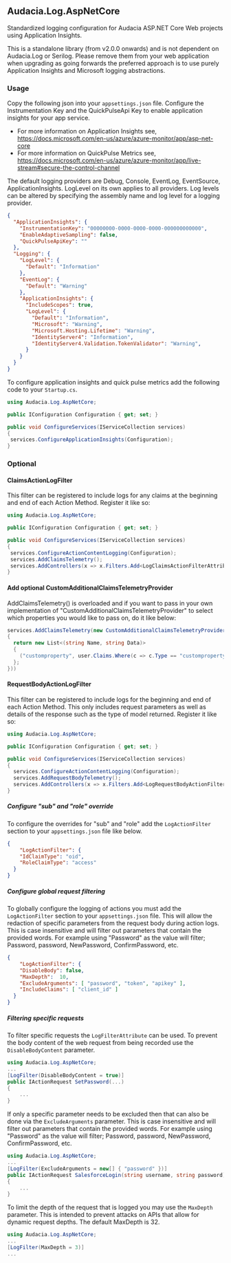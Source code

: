 ## Audacia.Log.AspNetCore

Standardized logging configuration for Audacia ASP.NET Core Web projects using Application Insights.

This is a standalone library (from v2.0.0 onwards) and is not dependent on Audacia.Log or Serilog. Please remove them from your web application when upgrading as going forwards the preferred approach is to use purely Application Insights and Microsoft logging abstractions.

### Usage

Copy the following json into your `appsettings.json` file. Configure the Instrumentation Key and  the QuickPulseApi Key to enable application insights for your app service.

 - For more information on Application Insights see, https://docs.microsoft.com/en-us/azure/azure-monitor/app/asp-net-core
 - For more information on QuickPulse Metrics see, https://docs.microsoft.com/en-us/azure/azure-monitor/app/live-stream#secure-the-control-channel

The default logging providers are Debug, Console, EventLog, EventSource, ApplicationInsights. LogLevel on its own applies to all providers. Log levels can be altered by specifying the assembly name and log level for a logging provider.

```json
{
  "ApplicationInsights": {
    "InstrumentationKey": "00000000-0000-0000-0000-000000000000",
    "EnableAdaptiveSampling": false,
    "QuickPulseApiKey": ""
  },
  "Logging": {
    "LogLevel": {
      "Default": "Information"
    },
    "EventLog": {
      "Default": "Warning"
    },
    "ApplicationInsights": {
      "IncludeScopes": true,
      "LogLevel": {
        "Default": "Information",
        "Microsoft": "Warning",
        "Microsoft.Hosting.Lifetime": "Warning",
        "IdentityServer4": "Information",
        "IdentityServer4.Validation.TokenValidator": "Warning",
      }
    }
  }
}
```

To configure application insights and quick pulse metrics add the following code to your `Startup.cs`.

```csharp
using Audacia.Log.AspNetCore;

public IConfiguration Configuration { get; set; }

public void ConfigureServices(IServiceCollection services)
{
 services.ConfigureApplicationInsights(Configuration);
}
```

### Optional

#### ClaimsActionLogFilter
This filter can be registered to include logs for any claims at the beginning and end of each Action Method. Register it like so:

```csharp
using Audacia.Log.AspNetCore;

public IConfiguration Configuration { get; set; }

public void ConfigureServices(IServiceCollection services)
{
 services.ConfigureActionContentLogging(Configuration);
 services.AddClaimsTelemetry();
 services.AddControllers(x => x.Filters.Add<LogClaimsActionFilterAttribute>());
}
```

#### Add optional CustomAdditionalClaimsTelemetryProvider
AddClaimsTelemetry() is overloaded and if you want to pass in your own implementation of "CustomAdditionalClaimsTelemetryProvider" to select which properties you would like to pass on, do it like below:

```csharp
services.AddClaimsTelemetry(new CustomAdditionalClaimsTelemetryProvider((user) => 
{
  return new List<(string Name, string Data)>
  {
    ("customproperty", user.Claims.Where(c => c.Type == "customproperty").Single().Value)
  };
}))
```

#### RequestBodyActionLogFilter
This filter can be registered to include logs for the beginning and end of each Action Method. This only includes request parameters as well as details of the response such as the type of model returned. Register it like so:

```csharp
using Audacia.Log.AspNetCore;

public IConfiguration Configuration { get; set; }

public void ConfigureServices(IServiceCollection services)
{
  services.ConfigureActionContentLogging(Configuration);
  services.AddRequestBodyTelemetry();
  services.AddControllers(x => x.Filters.Add<LogRequestBodyActionFilterAttribute>());
}
```

##### Configure "sub" and "role" override

To configure the overrides for "sub" and "role" add the `LogActionFilter` section to your `appsettings.json` file like below.

```json
{
    "LogActionFilter": {
    "IdClaimType": "oid",
    "RoleClaimType": "access"
  }
}
```

##### Configure global request filtering
To globally configure the logging of actions you must add the `LogActionFilter` section to your `appsettings.json` file.
This will allow the redaction of specific parameters from the request body during action logs.
This is case insensitive and will filter out parameters that contain the provided words.
For example using "Password" as the value will filter; Password, password, NewPassword, ConfirmPassword, etc.

```json
{
    "LogActionFilter": {
    "DisableBody": false,
    "MaxDepth":  10,
    "ExcludeArguments": [ "password", "token", "apikey" ],
    "IncludeClaims": [ "client_id" ]
  }
}
```

##### Filtering specific requests
To filter specific requests the `LogFilterAttribute` can be used. 
To prevent the body content of the web request from being recorded use the `DisableBodyContent` parameter.
```c#
using Audacia.Log.AspNetCore;
...
[LogFilter(DisableBodyContent = true)]
public IActionRequest SetPassword(...)
{
    ...
}
```

If only a specific parameter needs to be excluded then that can also be done via the `ExcludeArguments` parameter. 
This is case insensitive and will filter out parameters that contain the provided words.
For example using "Password" as the value will filter; Password, password, NewPassword, ConfirmPassword, etc.
```c#
using Audacia.Log.AspNetCore;
...
[LogFilter(ExcludeArguments = new[] { "password" })]
public IActionRequest SalesforceLogin(string username, string password)
{
    ...
}
```

To limit the depth of the request that is logged you may use the `MaxDepth` parameter.
This is intended to prevent attacks on APIs that allow for dynamic request depths.
The default MaxDepth is 32.
```c#
using Audacia.Log.AspNetCore;
...
[LogFilter(MaxDepth = 3)]
...
```
